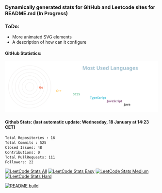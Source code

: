 ### Dynamically generated stats for GitHub and Leetcode sites for README.md (In Progress)

### ToDo:
- More animated SVG elements
- A description of how can it configure

#### GitHub Statistics:

![chart-bar](/assets/chart.svg)

#### Github Stats: (last automatic update: Wednesday, 18 January at 14:23 CET)
	Total Repositories : 16
	Total Commits : 525
	Closed Issues: 48
	Contributions: 0
	Total PullRequests: 111
	Followers: 22

[![LeetCode Stats All](https://img.shields.io/badge/LEETCODE%20SOLVED%20PROBLEMS%20%3A-137-orange)](https://leetcode.com/meugenom/)
[![LeetCode Stats Easy](https://img.shields.io/badge/EASY%20%3A-67-brightgreen)](https://leetcode.com/meugenom/)
[![LeetCode Stats Medium](https://img.shields.io/badge/MEDIUM%20%3A-65-yellow)](https://leetcode.com/meugenom/)
[![LeetCode Stats Hard](https://img.shields.io/badge/HARD%20%3A-5-red)](https://leetcode.com/meugenom/)

[![README build](https://github.com/meugenom/github-leetcode-stats/actions/workflows/main.yml/badge.svg)](https://github.com/meugenom/github-leetcode-stats/actions/workflows/main.yml)


